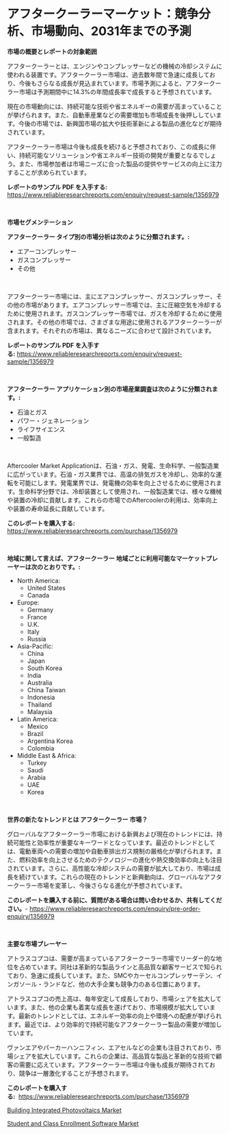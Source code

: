 <p><h1>アフタークーラーマーケット：競争分析、市場動向、2031年までの予測</h1></p><p><strong>市場の概要とレポートの対象範囲</strong></p>
<p><p>アフタークーラーとは、エンジンやコンプレッサーなどの機械の冷却システムに使われる装置です。アフタークーラー市場は、過去数年間で急速に成長しており、今後もさらなる成長が見込まれています。市場予測によると、アフタークーラー市場は予測期間中に14.3%の年間成長率で成長すると予想されています。</p><p>現在の市場動向には、持続可能な技術や省エネルギーの需要が高まっていることが挙げられます。また、自動車産業などの需要増加も市場成長を後押ししています。今後の市場では、新興国市場の拡大や技術革新による製品の進化などが期待されています。</p><p>アフタークーラー市場は今後も成長を続けると予想されており、この成長に伴い、持続可能なソリューションや省エネルギー技術の開発が重要となるでしょう。また、市場参加者は市場ニーズに合った製品の提供やサービスの向上に注力することが求められています。</p></p>
<p><strong>レポートのサンプル PDF を入手する:</strong> <a href="https://www.reliableresearchreports.com/enquiry/request-sample/1356979">https://www.reliableresearchreports.com/enquiry/request-sample/1356979</a></p>
<p>&nbsp;</p>
<p><strong>市場セグメンテーション</strong></p>
<p><strong>アフタークーラー タイプ別の市場分析は次のように分類されます。:</strong></p>
<p><ul><li>エアーコンプレッサー</li><li>ガスコンプレッサー</li><li>その他</li></ul></p>
<p>&nbsp;</p>
<p><p>アフタークーラー市場には、主にエアコンプレッサー、ガスコンプレッサー、その他の市場があります。エアコンプレッサー市場では、主に圧縮空気を冷却するために使用されます。ガスコンプレッサー市場では、ガスを冷却するために使用されます。その他の市場では、さまざまな用途に使用されるアフタークーラーが含まれます。それぞれの市場は、異なるニーズに合わせて設計されています。</p></p>
<p><strong>レポートのサンプル PDF を入手する:</strong>&nbsp;<a href="https://www.reliableresearchreports.com/enquiry/request-sample/1356979">https://www.reliableresearchreports.com/enquiry/request-sample/1356979</a></p>
<p>&nbsp;</p>
<p><strong> アフタークーラー アプリケーション別の市場産業調査は次のように分類されます。:</strong></p>
<p><ul><li>石油とガス</li><li>パワー・ジェネレーション</li><li>ライフサイエンス</li><li>一般製造</li></ul></p>
<p>&nbsp;</p>
<p><p>Aftercooler Market Applicationは、石油・ガス、発電、生命科学、一般製造業に広がっています。石油・ガス業界では、高温の排気ガスを冷却し、効率的な運転を可能にします。発電業界では、発電機の効率を向上させるために使用されます。生命科学分野では、冷却装置として使用され、一般製造業では、様々な機械や装置の冷却に貢献します。これらの市場でのAftercoolerの利用は、効率向上や装置の寿命延長に貢献しています。</p></p>
<p><strong>このレポートを購入する:</strong>&nbsp; <a href="https://www.reliableresearchreports.com/purchase/1356979">https://www.reliableresearchreports.com/purchase/1356979</a></p>
<p>&nbsp;</p>
<p><strong>地域に関して言えば、アフタークーラー 地域ごとに利用可能なマーケットプレーヤーは次のとおりです。:</strong></p>
<p><ul>
    <li>
        North America:
        <ul>
            <li>United States</li>
            <li>Canada</li>
        </ul>
    </li>
    <li>
        Europe:
        <ul>
            <li>Germany</li>
            <li>France</li>
            <li>U.K.</li>
            <li>Italy</li>
            <li>Russia</li>
        </ul>
    </li>
    <li>
        Asia-Pacific:
        <ul>
            <li>China</li>
            <li>Japan</li>
            <li>South Korea</li>
            <li>India</li>
            <li>Australia</li>
            <li>China Taiwan</li>
            <li>Indonesia</li>
            <li>Thailand</li>
            <li>Malaysia</li>
        </ul>
    </li>
    <li>
        Latin America:
        <ul>
            <li>Mexico</li>
            <li>Brazil</li>
            <li>Argentina Korea</li>
            <li>Colombia</li>
        </ul>
    </li>
    <li>
        Middle East & Africa:
        <ul>
            <li>Turkey</li>
            <li>Saudi</li>
            <li>Arabia</li>
            <li>UAE</li>
            <li>Korea</li>
        </ul>
    </li>
    </ul></p>
<p>&nbsp;</p>
<p><strong>世界の新たなトレンドとは アフタークーラー 市場？</strong></p>
<p><p>グローバルなアフタークーラー市場における新興および現在のトレンドには、持続可能性と効率性が重要なキーワードとなっています。最近のトレンドとしては、電動車両への需要の増加や自動車排出ガス規制の厳格化が挙げられます。また、燃料効率を向上させるためのテクノロジーの進化や熱交換効率の向上も注目されています。さらに、高性能な冷却システムの需要が拡大しており、市場は成長を続けています。これらの現在のトレンドと新興動向は、グローバルなアフタークーラー市場を変革し、今後さらなる進化が予想されています。</p></p>
<p><strong>このレポートを購入する前に、質問がある場合は問い合わせるか、共有してください。</strong>- <a href="https://www.reliableresearchreports.com/enquiry/pre-order-enquiry/1356979">https://www.reliableresearchreports.com/enquiry/pre-order-enquiry/1356979</a></p>
<p>&nbsp;</p>
<p><strong>主要な市場プレーヤー</strong></p>
<p><p>アトラスコプコは、需要が高まっているアフタークーラー市場でリーダー的な地位を占めています。同社は革新的な製品ラインと高品質な顧客サービスで知られており、急速に成長しています。また、SMCやカーセルコンプレッサーテン、インガソール・ランドなど、他の大手企業も競争力のある位置にあります。</p><p>アトラスコプコの売上高は、毎年安定して成長しており、市場シェアを拡大しています。また、他の企業も着実な成長を遂げており、市場規模が拡大しています。最新のトレンドとしては、エネルギー効率の向上や環境への配慮が挙げられます。最近では、より効率的で持続可能なアフタークーラー製品の需要が増加しています。</p><p>ヴァンエアやパーカーハンニフィン、エアセルなどの企業も注目されており、市場シェアを拡大しています。これらの企業は、高品質な製品と革新的な技術で顧客の需要に応えています。アフタークーラー市場は今後も成長が期待されており、競争は一層激化することが予想されます。</p></p>
<p><strong>このレポートを購入する:</strong>&nbsp;&nbsp;<a href="https://www.reliableresearchreports.com/purchase/1356979">https://www.reliableresearchreports.com/purchase/1356979</a></p>
<p><p><a href="https://github.com/Glendatilghmankmgz0rbhwpy/Market-Research-Report-List-1/blob/main/building-integrated-photovoltaics-market.md">Building Integrated Photovoltaics Market</a></p><p><a href="https://butternut-bug-553.notion.site/Student-and-Class-Enrollment-Software-Market-Size-Market-Trends-and-Growth-Outlook-forecasted-for--6e8224e0262b4373b4f086c9778f08d8">Student and Class Enrollment Software Market</a></p></p>